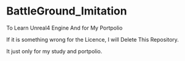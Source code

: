 # BattleGround_Imitation
To Learn Unreal4 Engine And for My Portpolio

If it is something wrong for the Licence, I will Delete This Repository.

It just only for my study and portpolio.
